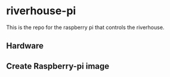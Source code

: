 # riverhouse-pi

This is the repo for the raspberry pi that controls the riverhouse.

## Hardware



## Create Raspberry-pi image

